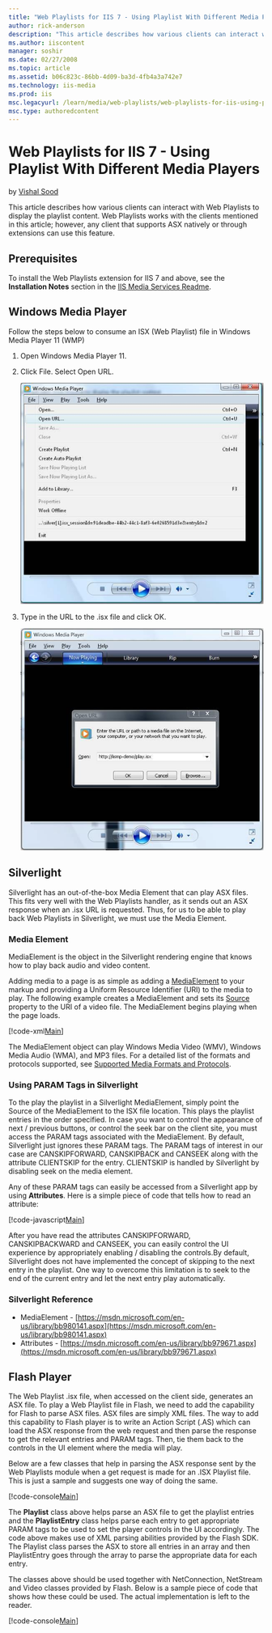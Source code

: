 ```yaml
---
title: "Web Playlists for IIS 7 - Using Playlist With Different Media Players | Microsoft Docs"
author: rick-anderson
description: "This article describes how various clients can interact with Web Playlists to display the playlist content. Web Playlists works with the clients mentioned in..."
ms.author: iiscontent
manager: soshir
ms.date: 02/27/2008
ms.topic: article
ms.assetid: b06c823c-86bb-4d09-ba3d-4fb4a3a742e7
ms.technology: iis-media
ms.prod: iis
msc.legacyurl: /learn/media/web-playlists/web-playlists-for-iis-using-playlist-with-different-media-players
msc.type: authoredcontent
---
```

Web Playlists for IIS 7 - Using Playlist With Different Media Players
====================
by [Vishal Sood](https://twitter.com/vishalsood)

This article describes how various clients can interact with Web Playlists to display the playlist content. Web Playlists works with the clients mentioned in this article; however, any client that supports ASX natively or through extensions can use this feature.

<a id="Prerequisites"></a>

## Prerequisites

To install the Web Playlists extension for IIS 7 and above, see the **Installation Notes** section in the [IIS Media Services Readme](../iis-media-services/iis-media-services-readme.md).

<a id="Windows"></a>

## Windows Media Player

Follow the steps below to consume an ISX (Web Playlist) file in Windows Media Player 11 (WMP)

1. Open Windows Media Player 11.
2. Click File. Select Open URL.

    [![](web-playlists-for-iis-using-playlist-with-different-media-players/_static/image2.jpg)](web-playlists-for-iis-using-playlist-with-different-media-players/_static/image1.jpg)
3. Type in the URL to the .isx file and click OK.

    [![](web-playlists-for-iis-using-playlist-with-different-media-players/_static/image4.jpg)](web-playlists-for-iis-using-playlist-with-different-media-players/_static/image3.jpg)

<a id="Silverlight"></a>

## Silverlight

Silverlight has an out-of-the-box Media Element that can play ASX files. This fits very well with the Web Playlists handler, as it sends out an ASX response when an .isx URL is requested. Thus, for us to be able to play back Web Playlists in Silverlight, we must use the Media Element.

### Media Element

MediaElement is the object in the Silverlight rendering engine that knows how to play back audio and video content.

Adding media to a page is as simple as adding a [MediaElement](https://msdn.microsoft.com/en-us/library/bb980132.aspx) to your markup and providing a Uniform Resource Identifier (URI) to the media to play. The following example creates a MediaElement and sets its [Source](https://msdn.microsoft.com/en-us/library/bb979939.aspx) property to the URI of a video file. The MediaElement begins playing when the page loads.

[!code-xml[Main](web-playlists-for-iis-using-playlist-with-different-media-players/samples/sample1.xml)]

The MediaElement object can play Windows Media Video (WMV), Windows Media Audio (WMA), and MP3 files. For a detailed list of the formats and protocols supported, see [Supported Media Formats and Protocols](https://msdn.microsoft.com/en-us/library/bb980063.aspx).

### Using PARAM Tags in Silverlight

To the play the playlist in a Silverlight MediaElement, simply point the Source of the MediaElement to the ISX file location. This plays the playlist entries in the order specified. In case you want to control the appearance of next / previous buttons, or control the seek bar on the client site, you must access the PARAM tags associated with the MediaElement. By default, Silverlight just ignores these PARAM tags. The PARAM tags of interest in our case are CANSKIPFORWARD, CANSKIPBACK and CANSEEK along with the attribute CLIENTSKIP for the entry. CLIENTSKIP is handled by Silverlight by disabling seek on the media element.

Any of these PARAM tags can easily be accessed from a Silverlight app by using **Attributes**. Here is a simple piece of code that tells how to read an attribute:


[!code-javascript[Main](web-playlists-for-iis-using-playlist-with-different-media-players/samples/sample2.js)]
 

After you have read the attributes CANSKIPFORWARD, CANSKIPBACKWARD and CANSEEK, you can easily control the UI experience by appropriately enabling / disabling the controls.By default, Silverlight does not have implemented the concept of skipping to the next entry in the playlist. One way to overcome this limitation is to seek to the end of the current entry and let the next entry play automatically.

### Silverlight Reference

- MediaElement - [https://msdn.microsoft.com/en-us/library/bb980141.aspx](https://msdn.microsoft.com/en-us/library/bb980141.aspx)
- Attributes - [https://msdn.microsoft.com/en-us/library/bb979671.aspx](https://msdn.microsoft.com/en-us/library/bb979671.aspx)

<a id="Flash"></a>

## Flash Player

The Web Playlist .isx file, when accessed on the client side, generates an ASX file. To play a Web Playlist file in Flash, we need to add the capability for Flash to parse ASX files. ASX files are simply XML files. The way to add this capability to Flash player is to write an Action Script (.AS) which can load the ASX response from the web request and then parse the response to get the relevant entries and PARAM tags. Then, tie them back to the controls in the UI element where the media will play.

Below are a few classes that help in parsing the ASX response sent by the Web Playlists module when a get request is made for an .ISX Playlist file. This is just a sample and suggests one way of doing the same.


[!code-console[Main](web-playlists-for-iis-using-playlist-with-different-media-players/samples/sample3.cmd)]


The **Playlist** class above helps parse an ASX file to get the playlist entries and the **PlaylistEntry** class helps parse each entry to get appropriate PARAM tags to be used to set the player controls in the UI accordingly. The code above makes use of XML parsing abilities provided by the Flash SDK. The Playlist class parses the ASX to store all entries in an array and then PlaylistEntry goes through the array to parse the appropriate data for each entry.

The classes above should be used together with NetConnection, NetStream and Video classes provided by Flash. Below is a sample piece of code that shows how these could be used. The actual implementation is left to the reader.


[!code-console[Main](web-playlists-for-iis-using-playlist-with-different-media-players/samples/sample4.cmd)]